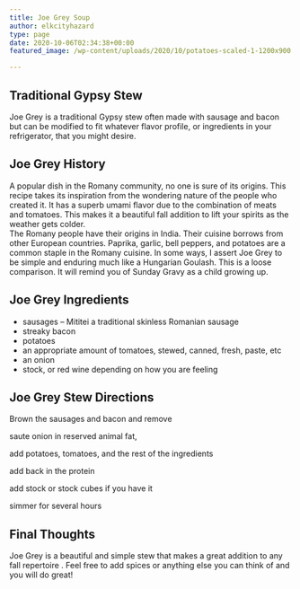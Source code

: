 ```yaml
---
title: Joe Grey Soup
author: elkcityhazard
type: page
date: 2020-10-06T02:34:38+00:00
featured_image: /wp-content/uploads/2020/10/potatoes-scaled-1-1200x900.jpg

---
```

## Traditional Gypsy Stew

Joe Grey is a traditional Gypsy stew often made with sausage and bacon but can be modified to fit whatever flavor profile, or ingredients in your refrigerator, that you might desire. 

## Joe Grey History

A popular dish in the Romany community, no one is sure of its origins. This recipe takes its inspiration from the wondering nature of the people who created it. It has a superb umami flavor due to the combination of meats and tomatoes. This makes it a beautiful fall addition to lift your spirits as the weather gets colder.  
The Romany people have their origins in India. Their cuisine borrows from other European countries. Paprika, garlic, bell peppers, and potatoes are a common staple in the Romany cuisine. In some ways, I assert Joe Grey to be simple and enduring much like a Hungarian Goulash. This is a loose comparison. It will remind you of Sunday Gravy as a child growing up. 

## Joe Grey Ingredients

  * sausages &#8211; Mititei a traditional skinless Romanian sausage 
  * streaky bacon 
  * potatoes 
  * an appropriate amount of tomatoes, stewed, canned, fresh, paste, etc 
  * an onion 
  * stock, or red wine depending on how you are feeling 

## Joe Grey Stew Directions

Brown the sausages and bacon and remove

saute onion in reserved animal fat, 

add potatoes, tomatoes, and the rest of the ingredients

add back in the protein

add stock or stock cubes if you have it

simmer for several hours

## Final Thoughts

Joe Grey is a beautiful and simple stew that makes a great addition to any fall repertoire . Feel free to add spices or anything else you can think of and you will do great!